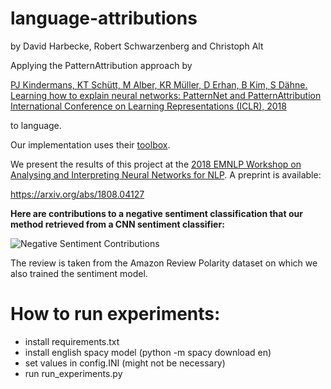 # language-attributions
by David Harbecke, Robert Schwarzenberg and Christoph Alt

Applying the PatternAttribution approach by

[PJ Kindermans, KT Schütt, M Alber, KR Müller, D Erhan, B Kim, S Dähne. Learning how to explain neural networks: PatternNet and PatternAttribution International Conference on Learning Representations (ICLR), 2018](https://arxiv.org/abs/1705.05598)

to language. 

Our implementation uses their [toolbox](https://github.com/albermax/innvestigate). 

We present the results of this project at the [2018 EMNLP Workshop on Analysing and Interpreting Neural Networks for NLP](https://blackboxnlp.github.io/). A preprint is available:

https://arxiv.org/abs/1808.04127


**Here are contributions to a negative sentiment classification that our method retrieved from a CNN sentiment classifier:**

![Negative Sentiment Contributions](https://github.com/rbtsbg/language-attributions-1/blob/master/images/negative_sentiment.png)

The review is taken from the Amazon Review Polarity dataset on which we also trained the sentiment model. 

# How to run experiments:

- install requirements.txt
- install english spacy model (python -m spacy download en)
- set values in config.INI (might not be necessary)
- run run_experiments.py
